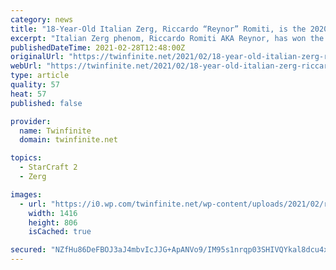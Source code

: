 ```yaml
---
category: news
title: "18-Year-Old Italian Zerg, Riccardo “Reynor” Romiti, is the 2020/2021 StarCraft 2 World Champion"
excerpt: "Italian Zerg phenom, Riccardo Romiti AKA Reynor, has won the 2020/2021 StarCraft 2 grand championship defeating Zest in 4-2 in the finals."
publishedDateTime: 2021-02-28T12:48:00Z
originalUrl: "https://twinfinite.net/2021/02/18-year-old-italian-zerg-riccardo-reynor-romiti-is-the-2020-2021-starcraft-2-world-champion/"
webUrl: "https://twinfinite.net/2021/02/18-year-old-italian-zerg-riccardo-reynor-romiti-is-the-2020-2021-starcraft-2-world-champion/"
type: article
quality: 57
heat: 57
published: false

provider:
  name: Twinfinite
  domain: twinfinite.net

topics:
  - StarCraft 2
  - Zerg

images:
  - url: "https://i0.wp.com/twinfinite.net/wp-content/uploads/2021/02/reynor.png?fit=1416%2C806&#038;ssl=1"
    width: 1416
    height: 806
    isCached: true

secured: "NZfHu86DeFBOJ3aJ4mbvIcJJG+ApANVo9/IM95s1nrqp03SHIVQYkal8dcu4x18e3ouTDlPAVm3og/D/yTbL0ps+uelFabgoNZtMBxYQbKeg6OXt1Qb1pthvN/FntqiP8uX4Xhr09yWrFSBP3+RkFHxQDPsw5jT00RDo4otPgfshAnb9pVMcs1oHAaiBQLqz9SVQP2phKgNGSjrsr0Q6eQMySZbTrIuHTbJ+eKD0wtJ/qZYUcSXO0A7RC/WlVNVsSxw92xbv0tCpfvQaWhleI2gXT9MQI6Ekd71ct/BWZtLrkFq3gYbN6xQm/PtvfJBus7E0wfD19Mz+kg0ETYYUrA0iQv//Wnbn5Oyh6Up5NK0=;leDNvuK2YDS53NCeGawBhg=="
---
```


